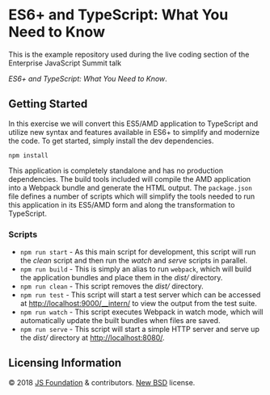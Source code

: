 # ES6+ and TypeScript: What You Need to Know

This is the example repository used during the live coding section of the Enterprise JavaScript Summit talk

_ES6+ and TypeScript: What You Need to Know_.

## Getting Started

In this exercise we will convert this ES5/AMD application to TypeScript and utilize new syntax and features available in ES6+ to simplify and modernize the code. To get started, simply install the dev dependencies.

```Shell
npm install
```

This application is completely standalone and has no production dependencies. The build tools included will compile the AMD application into a Webpack bundle and generate the HTML output. The `package.json` file defines a number of scripts which will simplify the tools needed to run this application in its ES5/AMD form and along the transformation to TypeScript.

### Scripts

- `npm run start` - As this main script for development, this script will run the _clean_ script and then run the _watch_ and _serve_ scripts in parallel.
- `npm run build` - This is simply an alias to run `webpack`, which will build the application bundles and place them in the _dist/_ directory.
- `npm run clean` - This script removes the _dist/_ directory.
- `npm run test` - This script will start a test server which can be accessed at <http://localhost:9000/__intern/> to view the output from the test suite.
- `npm run watch` - This script executes Webpack in watch mode, which will automatically update the built bundles when files are saved.
- `npm run serve` - This script will start a simple HTTP server and serve up the _dist/_ directory at <http://localhost:8080/>.

## Licensing Information

© 2018 [JS Foundation](https://js.foundation/) & contributors. [New BSD](https://opensource.org/licenses/BSD-3-Clause) license.
